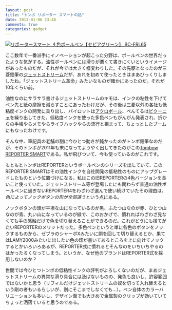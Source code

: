 ```yaml
---
layout: post
title: "トンボ リポーター スマートの話"
date: 2013-01-06 23:48
comments: true
categories: gadget
---
```

<a href="http://www.amazon.co.jp/exec/obidos/ASIN/B005YUE8UY/myhumangetsme-22/ref=nosim/" name="amazletlink" target="_blank"><img src="http://ecx.images-amazon.com/images/I/41-UPGRwJrL._SL160_.jpg" alt="リポータースマート ４色ボールペン【セピアグリーン】 BC-FRL65" style="border: none;" /></a>

ここ数年で一番派手にイノベーションが起こった分野は、ボールペンの世界だったような気がする。油性ボールペンには滑りが悪くて書きにくいというイメージがあったものだが、それが今では大きく様変わりした。その先駆となったのが三菱鉛筆の[ジェットストリーム](http://www.mpuni.co.jp/product/category/ball_pen/jetstream/)だが、あれを初めて使ったときはまあびっくりしましたね。「ジェットストリーム革命」みたいなものが確かにあったのだ。それが10年くらい前。

<!--more-->

油性なのにサラサラ書けるジェットストリームのキモは、インクの粘性を下げてペン先と紙の摩擦を減らすことにあったわけだが、その後は三菱以外の各社も低粘度インクの開発に乗り出し、パイロットは[アクロボール](http://www.pilot.co.jp/products/pen/ballpen/oil_based/acroball/)、ぺんてるは[ビクーニャ](http://www.pentel.co.jp/product/vicuna/)を繰り出してきた。低粘度インクを使った多色ペンもがんがん発表され、折からの手帳やらメモやらライフハックやらの流行と相まって、ちょっとしたブームにもなったわけです。

そんな中、筆記具の老舗の割に今ひとつ動きが鈍かったのがトンボ鉛筆なのだが、そのトンボが2011年も末になってようやく出してきたのがこの[Tombow REPORTER SMART](http://www.tombow.com/products/reportersmart/)である。私が飛びついて、今も使っているのがこれです。

もともとトンボはREPORTERというボールペンのシリーズを出していて、このREPORTER SMARTはその油性インクを自社開発の低粘性のものにアップグレードしたものという位置づけになる。私はこの旧REPORTERの4色バージョンを長いこと使っていた。ジェットストリーム等が登場したにも関わらず普通の油性ボールペンに過ぎないREPORTER4をわざわざ選んで使い続けていたその理由は、*色によってノックボタンの形が全部違う*という点にある。

ノックボタンの頭が平坦な山になっているのが黒、ふたつ山なのが赤、ひとつ山なのが青、丸い山になっているのが緑で、このおかげで、慣れればわざわざ見なくても手の感触だけで色を切り替えることができるのだ。これがどうにも捨てがたいREPORTERのメリットだった。多色ペンというと単に各色のボタンをノックするものから、ゼブラのシャーボXみたいに胴を回して切り替えるとか、果てはLAMY2000みたいに出したい色の印が書いてあるところを上に向けてノックするとかいろいろあるが、REPORTER式に慣れるとそんなのをいちいちやるのはかったるくなってしまう。というか、なぜ他のブランドはREPORTER式を採用しないのか？

世間では今ひとつトンボの低粘性インクの評判がよろしくないのだが、まあジェットストリームの異常な滑り具合には及ばないものの、発色も良いし、許容範囲ではないかと思う（リフィルだけジェットストリームの奴を切って入れ替えるという剛の者もいるらしいが、別にそこまでしなくても…）。ペン自体のカラーバリエーションも多いし、デザイン面でも大きめで金属製のクリップが効いていてちょっと洒落ていると思うのである。
